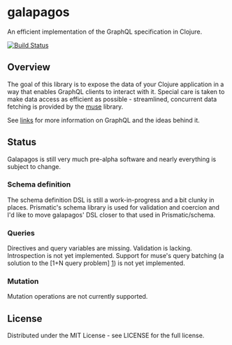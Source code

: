 # galapagos

An efficient implementation of the GraphQL specification in Clojure.

[![Build Status](https://travis-ci.org/jstaffans/galapagos.svg?branch=master)](https://travis-ci.org/jstaffans/galapagos)

## Overview

The goal of this library is to expose the data of your Clojure application in a way that enables
GraphQL clients to interact with it. Special care is taken to make data access as efficient as possible - 
streamlined, concurrent data fetching is provided by the [muse](https://github.com/kachayev/muse) library.

See [links](https://github.com/jstaffans/galapagos/blob/master/links.md) for more information on GraphQL and the ideas behind it.

## Status

Galapagos is still very much pre-alpha software and nearly everything is subject to change.

### Schema definition

The schema definition DSL is still a work-in-progress and a bit clunky in places. Prismatic's schema library is used
for validation and coercion and I'd like to move galapagos' DSL closer to that used in Prismatic/schema. 

### Queries

Directives and query variables are missing. Validation is lacking. Introspection is not yet implemented.
Support for muse's query batching (a solution to the [1+N query problem] [1]) is not yet implemented.

### Mutation

Mutation operations are not currently supported.

## License

Distributed under the MIT License - see LICENSE for the full license.

[1]: https://github.com/kachayev/muse/blob/master/docs/sql.md
